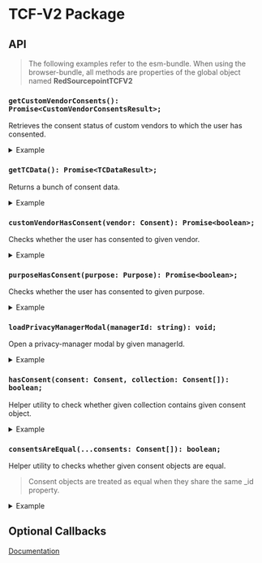 # TCF-V2 Package

## API

> The following examples refer to the esm-bundle. 
> When using the browser-bundle, all methods are properties of the global object named **RedSourcepointTCFV2**

### `getCustomVendorConsents(): Promise<CustomVendorConsentsResult>;`

Retrieves the consent status of custom vendors to which the user has consented.

<details>
<summary>Example</summary>
    
```javascript
import { getCustomVendorConsents } from '@spring-media/red-sourcepoint-cmp/dist/esm/tcf-v2';

getCustomVendorConsents().then(result => console.log(result)).catch(error => console.error(error));
```    
</details>

### `getTCData(): Promise<TCDataResult>;`

Returns a bunch of consent data.

<details>
<summary>Example</summary>
    
```javascript
import { getTCData } from '@spring-media/red-sourcepoint-cmp/dist/esm/tcf-v2';

getTCData().then(data => console.log(data)).catch(error => console.error(error));
```    
</details>

### `customVendorHasConsent(vendor: Consent): Promise<boolean>;`

Checks whether the user has consented to given vendor.

<details>
<summary>Example</summary>
    
```javascript
import { customVendorHasConsent } from '@spring-media/red-sourcepoint-cmp/dist/esm/tcf-v2';

const vendor = { _id: '123456' };

customVendorHasConsent(vendor).then(hasConsent => console.log(hasConsent)).catch(error => console.error(error));
```    
</details>

### `purposeHasConsent(purpose: Purpose): Promise<boolean>;`

Checks whether the user has consented to given purpose.

<details>
<summary>Example</summary>
    
```javascript
import { purposeHasConsent } from '@spring-media/red-sourcepoint-cmp/dist/esm/tcf-v2';

const purpose = { _id: '123456' };

purposeHasConsent(purpose).then(hasConsent => console.log(hasConsent)).catch(error => console.error(error));
```
</details>

### `loadPrivacyManagerModal(managerId: string): void;`

Open a privacy-manager modal by given managerId.

<details>
<summary>Example</summary>
    
```javascript
import { loadPrivacyManagerModal } from '@spring-media/red-sourcepoint-cmp/dist/esm/tcf-v2';

loadPrivacyManagerModal('12345');
```
</details>

### `hasConsent(consent: Consent, collection: Consent[]): boolean;`

Helper utility to check whether given collection contains given consent object.

<details>
<summary>Example</summary>
    
```javascript
import { hasConsent } from '@spring-media/red-sourcepoint-cmp/dist/esm/tcf-v2';

const consent1 = { _id: '12345' };
const consent2 = { _id: '123456' };

const collection = [{ _id: '12345' }];

console.log(hasConsent(consent1, collection)); // true
console.log(hasConsent(consent2, collection)); // false
```
</details>

### `consentsAreEqual(...consents: Consent[]): boolean;`

Helper utility to checks whether given consent objects are equal.

> Consent objects are treated as equal when they share the same _id property.

<details>
<summary>Example</summary>
    
```javascript
import { consentsAreEqual } from '@spring-media/red-sourcepoint-cmp/dist/esm/tcf-v2';

const consent1 = { _id: '12345' };
const consent2 = { _id: '123456' };
const consent3 = { _id: '12345' };

console.log(consentsAreEqual(consent1, consent2, consent3)); // false 
console.log(consentsAreEqual(consent1, consent3)); // true 
```
</details>

## Optional Callbacks
[Documentation](callbacks)
